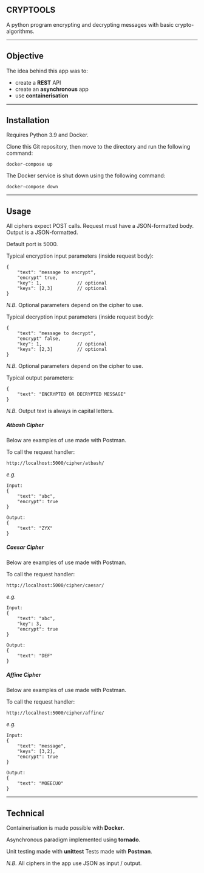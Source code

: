 CRYPTOOLS
---------

A python program encrypting and decrypting messages with basic crypto-algorithms.

_______________

## Objective

The idea behind this app was to:

- create a **REST** API
- create an **asynchronous** app
- use **containerisation**

_______________

## Installation

Requires Python 3.9 and Docker.

Clone this Git repository, then move to the directory and run the following command:
  
    docker-compose up

The Docker service is shut down using the following command:

    docker-compose down

_______________

## Usage

All ciphers expect POST calls.
Request must have a JSON-formatted body. 
Output is a JSON-formatted.

Default port is 5000.

Typical encryption input parameters (inside request body):

    {
        "text": "message to encrypt",
        "encrypt" true,
        "key": 1,             // optional
        "keys": [2,3]         // optional
    }

_N.B._ Optional parameters depend on the cipher to use.

Typical decryption input parameters (inside request body):

    {
        "text": "message to decrypt",
        "encrypt" false,
        "key": 1,             // optional
        "keys": [2,3]         // optional
    }

_N.B._ Optional parameters depend on the cipher to use.

Typical output parameters:

    {
        "text": "ENCRYPTED OR DECRYPTED MESSAGE"
    }

_N.B._ Output text is always in capital letters.

##### Atbash Cipher

Below are examples of use made with Postman.

To call the request handler:
  
    http://localhost:5000/cipher/atbash/

_e.g._

    Input:
    {
        "text": "abc",
        "encrypt": true
    }

    Output: 
    {
        "text": "ZYX"
    }

##### Caesar Cipher

Below are examples of use made with Postman.

To call the request handler:
  
    http://localhost:5000/cipher/caesar/

_e.g._

    Input:
    {
        "text": "abc",
        "key": 3,
        "encrypt": true
    }

    Output: 
    {
        "text": "DEF"
    }

##### Affine Cipher

Below are examples of use made with Postman.

To call the request handler:
  
    http://localhost:5000/cipher/affine/

_e.g._

    Input:
    {
        "text": "message",
        "keys": [3,2],
        "encrypt": true
    }

    Output: 
    {
        "text": "MOEECUO"
    }
_______________

## Technical

Containerisation is made possible with **Docker**.

Asynchronous paradigm implemented using **tornado**.

Unit testing made with **unittest**
Tests made with **Postman**.

_N.B._ All ciphers in the app use JSON as input / output.
